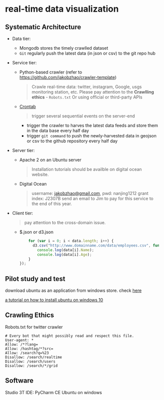 # real-time data visualization

## Systematic Architecture

- Data tier:
  - Mongodb stores the timely crawlled dataset
  - `Git` regularly push the latest data (in json or csv) to the git repo hub
- Service tier:
  - Python-based crawler (refer to https://github.com/jakobzhao/crawler-template)
    > Crawle real-time data: twitter, instagram, Google, usgs monitoring station, etc. Please pay attention to the **Crawlling ethics** - `Robots.txt`
    > Or using official or third-party APIs
  - [Crontab](https://www.ostechnix.com/a-beginners-guide-to-cron-jobs/)
    > trigger several sequential events on the server-end
    - trigger the crawler to harves the latest data feeds and store them in the data base every half day
    - trigger `git command` to push the newly-harvested data in geojson or csv to the github repository every half day
- Server tier:
  - Apache 2 on an Ubuntu server
    > Installation tutorials should be availble on digital ocean website.
  - Digital Ocean
    > username: jakobzhao@gmail.com, pwd: nanjing1212
    > grant index: J2307B
    > send an email to Jim to pay for this service to the end of this year.

- Client tier:
  > pay attention to the cross-domain issue.
  - $.json or d3.json
    ```js
        for (var i = 0; i < data.length; i++) {
          d3.csv("http://www.domainname.com/data/employees.csv", function(data) {
            console.log(data[i].Name);
            console.log(data[i].Age);
        }
    });
    ```

## Pilot study and test

download ubuntu as an application from windows store. check [here](https://www.microsoft.com/en-us/p/ubuntu/9nblggh4msv6?SilentAuth=1&wa=wsignin1.0&activetab=pivot:overviewtab)

[a tutorial on how to install ubuntu on windows 10](https://tutorials.ubuntu.com/tutorial/tutorial-ubuntu-on-windows#0)

## Crawling Ethics
Robots.txt for twitter crawler
```
# Every bot that might possibly read and respect this file.
User-agent: *
Allow: /*?lang=
Allow: /hashtag/*?src=
Allow: /search?q=%23
Disallow: /search/realtime
Disallow: /search/users
Disallow: /search/*/grid
```

## Software

Studio 3T
IDE: PyCharm CE
Ubuntu on windows
